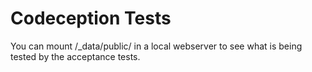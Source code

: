 # Codeception Tests
You can mount /_data/public/ in a local webserver to see what is being tested by the acceptance tests.
